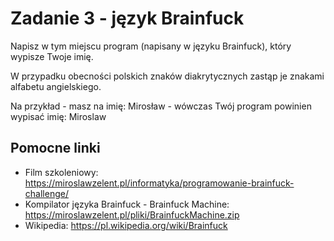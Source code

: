 # Zadanie 3 - język Brainfuck

Napisz w tym miejscu program (napisany w języku Brainfuck), który wypisze Twoje imię. 

W przypadku obecności polskich znaków diakrytycznych zastąp je znakami alfabetu angielskiego. 

Na przykład - masz na imię: Mirosław - wówczas Twój program powinien wypisać imię: Miroslaw

## Pomocne linki

- Film szkoleniowy: https://miroslawzelent.pl/informatyka/programowanie-brainfuck-challenge/
- Kompilator języka Brainfuck - Brainfuck Machine: https://miroslawzelent.pl/pliki/BrainfuckMachine.zip
- Wikipedia: https://pl.wikipedia.org/wiki/Brainfuck
